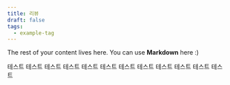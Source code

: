 ```yaml
---
title: 리뷰
draft: false
tags:
  - example-tag
---
```

 
The rest of your content lives here. You can use **Markdown** here :)

테스트
테스트
테스트
테스트
테스트
테스트
테스트
테스트
테스트
테스트
테스트
테스트